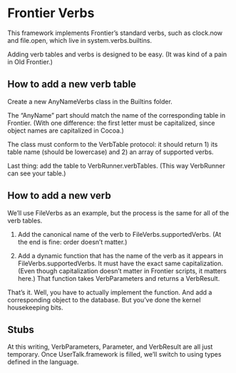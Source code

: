 # Frontier Verbs

This framework implements Frontier’s standard verbs, such as clock.now and file.open, which live in system.verbs.builtins.

Adding verb tables and verbs is designed to be easy. (It was kind of a pain in Old Frontier.)

## How to add a new verb table

Create a new AnyNameVerbs class in the Builtins folder.

The “AnyName” part should match the name of the corresponding table in Frontier. (With one difference: the first letter must be capitalized, since object names are capitalized in Cocoa.)

The class must conform to the VerbTable protocol: it should return 1) its table name (should be lowercase) and 2) an array of supported verbs.

Last thing: add the table to VerbRunner.verbTables. (This way VerbRunner can see your table.)

## How to add a new verb

We’ll use FileVerbs as an example, but the process is the same for all of the verb tables.

1. Add the canonical name of the verb to FileVerbs.supportedVerbs. (At the end is fine: order doesn’t matter.)

2. Add a dynamic function that has the name of the verb as it appears in FileVerbs.supportedVerbs. It must have the exact same capitalization. (Even though capitalization doesn’t matter in Frontier scripts, it matters here.) That function takes VerbParameters and returns a VerbResult.

That’s it. Well, you have to actually implement the function. And add a corresponding object to the database. But you’ve done the kernel housekeeping bits.

## Stubs

At this writing, VerbParameters, Parameter, and VerbResult are all just temporary. Once UserTalk.framework is filled, we’ll switch to using types defined in the language.
